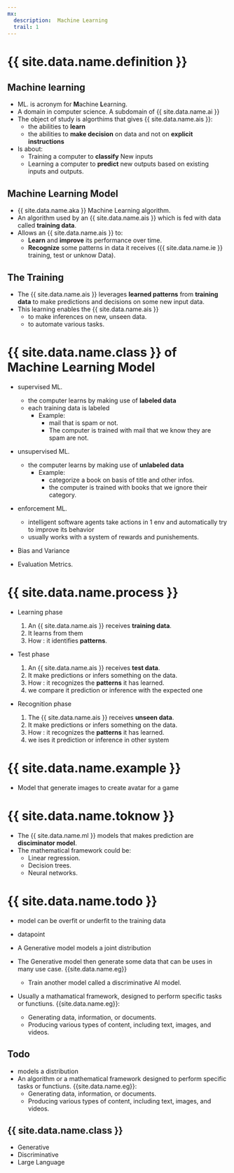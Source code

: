 ```yaml
---
mx:
  description:  Machine Learning
  trail: 1
---
```


# {{ site.data.name.definition }}

## Machine learning
- ML. is acronym for **M**achine **L**earning.
- A domain in computer science. A subdomain of {{ site.data.name.ai }}
- The object of study is algorthims that gives {{ site.data.name.ais }}:
  - the abilities to **learn**
  - the abilities to **make decision** on data and not on **explicit instructions**
- Is about:
  - Training a computer to **classify** New inputs
  - Learning a computer to **predict** new outputs based on existing inputs and outputs.  

## Machine Learning Model
- {{ site.data.name.aka }} Machine Learning algorithm.
- An algorithm used by an {{ site.data.name.ais }} which is fed with data called **training data**.
- Allows an {{ site.data.name.ais }} to:
  - **Learn** and **improve** its performance over time. 
  - **Recognize** some patterns in data it receives ({{ site.data.name.ie }} training, test or unknow Data).

## The Training
- The {{ site.data.name.ais }} leverages **learned patterns** from **training data** to make predictions and decisions on some new input data.
- This learning enables the {{ site.data.name.ais }}
  - to make inferences on new, unseen data.
  - to automate various tasks.


# {{ site.data.name.class }} of Machine Learning Model
- supervised ML.
  - the computer learns by making use of **labeled data**
  - each training data is labeled
    - Example: 
      - mail that is spam or not. 
      - The computer is trained with mail that we know they are spam are not.
- unsupervised ML.
  - the computer learns by making use of **unlabeled data**
    - Example: 
      - categorize a book on basis of title and other infos.
      - the computer is trained with books that we ignore their category.
- enforcement ML.
  - intelligent software agents take actions in 1 env and automatically try to improve its behavior
  - usually works with a system of rewards and punishements.
- Bias and Variance

- Evaluation Metrics.


# {{ site.data.name.process }}
- Learning phase
  1. An {{ site.data.name.ais }} receives **training data**. 
  1. It learns from them
  1. How : it identifies **patterns**.

- Test phase
  1. An {{ site.data.name.ais }} receives **test data**. 
  1. It make predictions or infers something on the data.
  1. How : it recognizes the **patterns** it has learned.
  1. we compare it prediction or inference with the expected one

- Recognition phase
  1. The {{ site.data.name.ais }} receives **unseen data**. 
  1. It make predictions or infers something on the data.
  1. How : it recognizes the **patterns** it has learned.
  1. we ises it prediction or inference in other system


# {{ site.data.name.example }}
- Model that generate images to create avatar for a game

# {{ site.data.name.toknow }}
- The {{ site.data.name.ml }} models that makes prediction are **disciminator model**.
- The mathematical framework could be:
  - Linear regression.
  - Decision trees.
  - Neural networks.


# {{ site.data.name.todo }}
- model can be overfit or underfit to the training data
- datapoint
- A Generative model models a joint distribution
- The Generative model then generate some data that can be uses in many use case. {{site.data.name.eg}} 
  - Train another model called a discriminative AI model.

- Usually a mathamatical framework, designed to perform specific tasks or functiuns. {{site.data.name.eg}}:
  - Generating data, information, or documents.
  - Producing various types of content, including text, images, and videos.
## Todo
- models a distribution
- An algorithm or a mathematical framework designed to perform specific tasks or functiuns. {{site.data.name.eg}}:
  - Generating data, information, or documents.
  - Producing various types of content, including text, images, and videos.


## {{ site.data.name.class }}
- Generative
- Discriminative
- Large Language

